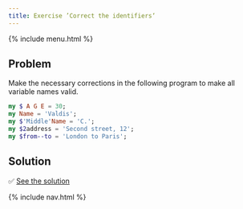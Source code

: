 ```yaml
---
title: Exercise ’Correct the identifiers‘
---
```


{% include menu.html %}

## Problem

Make the necessary corrections in the following program to make all variable names valid.

```raku
my $ A G E = 30;
my Name = 'Valdis';
my $'Middle'Name = 'C.';
my $2address = 'Second street, 12';
my $from--to = 'London to Paris';
```

## Solution

✅ [See the solution](solution)

{% include nav.html %}
